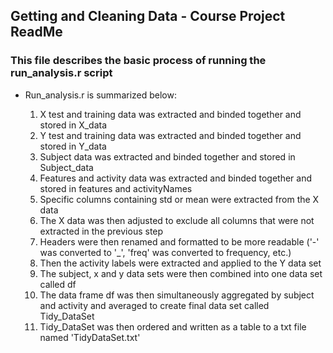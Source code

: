 ## Getting and Cleaning Data - Course Project ReadMe
### This file describes the basic process of running the run_analysis.r script 
 
 * Run_analysis.r is summarized below:
 
	1. X test and training data was extracted and binded together and stored in X_data
	2. Y test and training data was extracted and binded together and stored in Y_data
	3. Subject data was extracted and binded together and stored in Subject_data
	4. Features and activity data was extracted and binded together and stored in features and activityNames
	5. Specific columns containing std or mean were extracted from the X data
	6. The X data was then adjusted to exclude all columns that were not extracted in the previous step
	7. Headers were then renamed and formatted to be more readable ('-' was converted to '_', 'freq' was converted to frequency, etc.)
	8. Then the activity labels were extracted and applied to the Y data set
	9. The subject, x and y data sets were then combined into one data set called df
	10. The data frame df was then simultaneously aggregated by subject and activity and averaged to create final data set called Tidy_DataSet
	11. Tidy_DataSet was then ordered and written as a table to a txt file named 'TidyDataSet.txt'